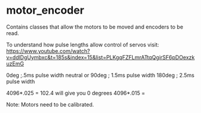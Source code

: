 # motor_encoder
Contains classes that allow the motors to be moved and encoders to be read.

To understand how pulse lengths allow control of servos visit: https://www.youtube.com/watch?v=ddlDgUymbxc&t=185s&index=15&list=PLKgqFZFLmrATtqQgirSF6pDOexzkuzEmG

0deg ;.5ms pulse width
neutral or 90deg ; 1.5ms pulse width
180deg ; 2.5ms pulse width

4096*.025 = 102.4 will give you 0 degrees
4096*.015 = 



Note: Motors need to be calibrated. 
